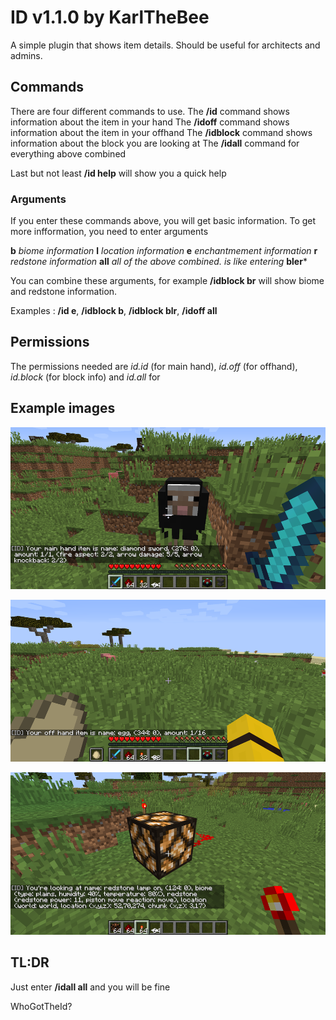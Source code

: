 # ID v1.1.0 by KarlTheBee
A simple plugin that shows item details.
Should be useful for architects and admins.

## Commands
There are four different commands to use.
The **/id** command shows information about the item in your hand
The **/idoff** command shows information about the item in your offhand
The **/idblock** command shows information about the block you are looking at
The **/idall** command for everything above combined

Last but not least **/id help** will show you a quick help

### Arguments
If you enter these commands above, you will get basic information. To get more infformation, you need to enter arguments

**b**   *biome information*
**l**   *location information*
**e**   *enchantmement information*
**r**   *redstone information*
**all**   *all of the above combined. is like entering* **bler***

You can combine these arguments, for example **/idblock br** will show biome and redstone information.

Examples : **/id e**, **/idblock b**, **/idblock blr**, **/idoff all**

## Permissions
The permissions needed are *id.id* (for main hand), *id.off* (for offhand), *id.block* (for block info) and *id.all* for

## Example images
![idcommand](src/test/resources/idcommand.png)

![idoffcommand](src/test/resources/idoffcommand.png)

![idblockcommand](src/test/resources/idblockcommand.png)

## TL:DR
Just enter **/idall all** and you will be fine

WhoGotTheId?